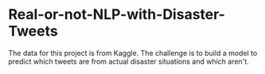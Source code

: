 # Real-or-not-NLP-with-Disaster-Tweets

The data for this project is from Kaggle. The challenge is to build a model to predict which tweets are from actual disaster situations and which aren't.
